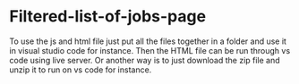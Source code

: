 # Filtered-list-of-jobs-page

To use the js and html file just put  all the files together in a folder and use it in visual studio code for instance. Then the HTML file can be run through vs code using live server. Or another way is to just download the zip file and unzip it to run on vs code for instance.
